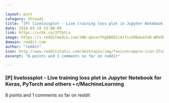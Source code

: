 ```yaml
---

layout: post
category: threads
title: "[P] livelossplot - Live training loss plot in Jupyter Notebook for Keras, PyTorch and others"
date: 2018-03-19 15:08:09
link: https://vrhk.co/2FTbtLx
image: https://i.redditmedia.com/xNb-qhuxcYhgEBOE1cXrfsc69bdu4JnR-WPe9DLudC8.jpg?w=320&s=465da3e8b55e9e50e9d4113b37757024
domain: reddit.com
author: "reddit"
icon: http://www.redditstatic.com/desktop2x/img/favicon/apple-icon-57x57.png
excerpt: "8 points and 1 comments so far on reddit"

---
```


### [P] livelossplot - Live training loss plot in Jupyter Notebook for Keras, PyTorch and others • r/MachineLearning

8 points and 1 comments so far on reddit